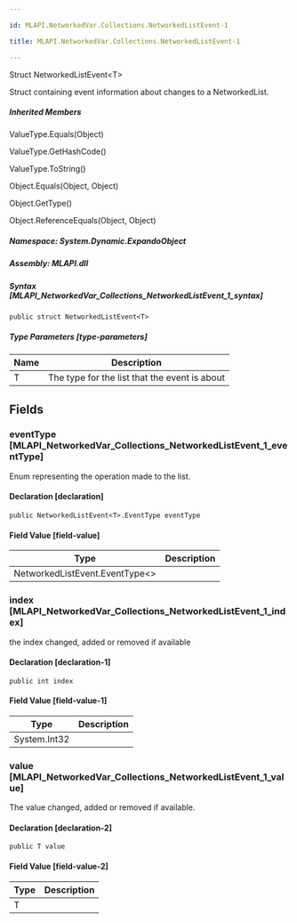 ```yaml
---

id: MLAPI.NetworkedVar.Collections.NetworkedListEvent-1

title: MLAPI.NetworkedVar.Collections.NetworkedListEvent-1

---
```


Struct NetworkedListEvent\<T\>

<div class="markdown level0 summary" markdown="1">

Struct containing event information about changes to a NetworkedList.

</div>

<div class="markdown level0 conceptual" markdown="1">

</div>

<div class="inheritedMembers" markdown="1">

##### Inherited Members

<div markdown="1">

ValueType.Equals(Object)

</div>

<div markdown="1">

ValueType.GetHashCode()

</div>

<div markdown="1">

ValueType.ToString()

</div>

<div markdown="1">

Object.Equals(Object, Object)

</div>

<div markdown="1">

Object.GetType()

</div>

<div markdown="1">

Object.ReferenceEquals(Object, Object)

</div>

</div>

##### **Namespace**: System.Dynamic.ExpandoObject

##### **Assembly**: MLAPI.dll

##### Syntax [MLAPI_NetworkedVar_Collections_NetworkedListEvent_1_syntax]

    public struct NetworkedListEvent<T>

##### Type Parameters [type-parameters]

| Name | Description                                   |
|------|-----------------------------------------------|
| T    | The type for the list that the event is about |

## Fields

### eventType [MLAPI_NetworkedVar_Collections_NetworkedListEvent_1_eventType]

<div class="markdown level1 summary" markdown="1">

Enum representing the operation made to the list.

</div>

<div class="markdown level1 conceptual" markdown="1">

</div>

#### Declaration [declaration]

    public NetworkedListEvent<T>.EventType eventType

#### Field Value [field-value]

| Type                             | Description |
|----------------------------------|-------------|
| NetworkedListEvent.EventType\<\> |             |

### index [MLAPI_NetworkedVar_Collections_NetworkedListEvent_1_index]

<div class="markdown level1 summary" markdown="1">

the index changed, added or removed if available

</div>

<div class="markdown level1 conceptual" markdown="1">

</div>

#### Declaration [declaration-1]

    public int index

#### Field Value [field-value-1]

| Type         | Description |
|--------------|-------------|
| System.Int32 |             |

### value [MLAPI_NetworkedVar_Collections_NetworkedListEvent_1_value]

<div class="markdown level1 summary" markdown="1">

The value changed, added or removed if available.

</div>

<div class="markdown level1 conceptual" markdown="1">

</div>

#### Declaration [declaration-2]

    public T value

#### Field Value [field-value-2]

| Type | Description |
|------|-------------|
| T    |             |
